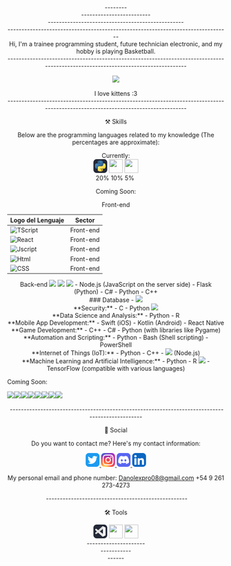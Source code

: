 <div align="center">
      --------
</div>
<div align="center">
      -------------------------
</div>

<div align="center">
      ‎-------------------------------------------------
</div>

<div align="center">
      --------------------------------------------------------------------------------
</div>

<div align="center">
  Hi, I'm a trainee programming student, future technician electronic, and my hobby is playing Basketball.
</div>

<div align="center">
      ---------------------------------------------------------------------------------------------------------------------------------

</div>

<div align="center">
      
![](https://i.pinimg.com/originals/1e/a6/66/1ea66601f1ee09b578c40feee6ecd953.gif)
     
</div>

<div align="center">
I love kittens :3
</div>

<div align="center">
      ---------------------------------------------------------------------------------------------------------------------------------
   
  ⚒️ Skills
  
  Below are the programming languages related to my knowledge (The percentages are approximate):

<div align="center">
Currently:
</div>
   
  <img src="https://github.com/tandpfun/skill-icons/raw/main/icons/Python-Dark.svg" width="32" height="32">
  <img src="https://cdn.jsdelivr.net/gh/devicons/devicon/icons/csharp/csharp-original.svg" width="32" height="32">
  <img src="https://cdn.jsdelivr.net/gh/devicons/devicon/icons/cplusplus/cplusplus-original.svg" width="32" height="32">

</div>

<div align="center">
  20%  10%   5%
      ‎
</div>


<div align="center">
      
Coming Soon:

Front-end

| Logo del Lenguaje | Sector |
|--------------------|--------|
| ![TScript](https://icongr.am/devicon/typescript-original.svg?size=32&color=currentColor) | Front-end |
| ![React](https://icongr.am/devicon/react-original-wordmark.svg?size=32&color=currentColor) | Front-end |
| ![Jscript](https://icongr.am/devicon/javascript-original.svg?size=32&color=currentColor) | Front-end |
| ![Html](https://icongr.am/devicon/html5-original-wordmark.svg?size=32&color=currentColor) | Front-end |
| ![CSS](https://icongr.am/devicon/css3-original-wordmark.svg?size=32&color=currentColor) | Front-end |




</div>

<div align="center">
Back-end

<img src="https://cdn.jsdelivr.net/gh/devicons/devicon/icons/java/java-original.svg" widht="32" height="32">
<img src="https://cdn.jsdelivr.net/gh/devicons/devicon/icons/php/php-original.svg" widht="32" height="32">
<img src="https://cdn.jsdelivr.net/gh/devicons/devicon/icons/ruby/ruby-original.svg" widht="32" height="32">
- Node.js (JavaScript on the server side)
- Flask (Python)
- C#
- Python
- C++
</div>

<div align="center">
### Database
- <img src="https://cdn.jsdelivr.net/gh/devicons/devicon/icons/mysql/mysql-original-wordmark.svg" widht="32" height="32">
</div>

<div align="center">
**Security:**
- C
- Python
<img src="https://cdn.jsdelivr.net/gh/devicons/devicon/icons/php/php-original.svg" widht="32" height="32">
</div>

<div align="center">
**Data Science and Analysis:**
- Python
- R
</div>

<div align="center">
**Mobile App Development:**
- Swift (iOS)
- Kotlin (Android)
- React Native
</div>

<div align="center">
**Game Development:**
- C++
- C#
- Python (with libraries like Pygame)
</div>

<div align="center">
**Automation and Scripting:**
- Python
- Bash (Shell scripting)
- PowerShell
</div>

<div align="center">
**Internet of Things (IoT):**
- Python
- C++
- <img src="https://cdn.jsdelivr.net/gh/devicons/devicon/icons/javascript/javascript-original.svg" widht="32" height="32">  (Node.js)
</div>

<div align="center">
**Machine Learning and Artificial Intelligence:**
- Python
- R
<img src="https://cdn.jsdelivr.net/gh/devicons/devicon/icons/java/java-original.svg" widht="32" height="32">
- TensorFlow (compatible with various languages)
</div>

Coming Soon:

<img src="https://cdn.jsdelivr.net/gh/devicons/devicon/icons/php/php-original.svg" widht="32" height="32"><img src="https://cdn.jsdelivr.net/gh/devicons/devicon/icons/ruby/ruby-original.svg" widht="32" height="32"><img src="https://cdn.jsdelivr.net/gh/devicons/devicon/icons/typescript/typescript-original.svg" widht="32" height="32"><img src="https://cdn.jsdelivr.net/gh/devicons/devicon/icons/nodejs/nodejs-original.svg" widht="32" height="32"><img src="https://cdn.jsdelivr.net/gh/devicons/devicon/icons/flask/flask-original.svg" widht="32" height="32"><img src="https://cdn.jsdelivr.net/gh/devicons/devicon/icons/css3/css3-original.svg" widht="32" height="32"><img src="https://cdn.jsdelivr.net/gh/devicons/devicon/icons/c/c-original.svg" widht="32" height="32"><img src="https://cdn.jsdelivr.net/gh/devicons/devicon/icons/arduino/arduino-original.svg" widht="32" height="32">

</div>

<div align="center">
   ‎ 
   ------------------------------------------------------------------------------------------------
   
  📲 Social
   
  Do you want to contact me? Here's my contact information:
  
  
  <a href="https://twitter.com/0_o__sami__o_0">
    <img src="https://github.com/tandpfun/skill-icons/raw/main/icons/Twitter.svg" width="32" height="32">
  </a>

  <a href="https://instagram.com/0_o__sami__o_0?igshid=MzNlNGNkZWQ4Mg==">
    <img src="https://github.com/tandpfun/skill-icons/raw/main/icons/Instagram.svg" width="32" height="32">
  </a>

  <a href="https://discord.gg/YBa4PP7M">
    <img src="https://github.com/tandpfun/skill-icons/raw/main/icons/Discord.svg" width="32" height="32">
  </a>

  <a href="https://www.linkedin.com/in/aldo-samuel-vladimir-q-03a48327a">
    <img src="https://github.com/tandpfun/skill-icons/raw/main/icons/LinkedIn.svg" width="32" height="32">
  </a>

My personal email and phone number:
Danolexpro08@gmail.com +54 9 261 273-4273

</div>

<div align="center">
   ‎ 
   ---------------------------------------------------
   
  🛠 Tools
     
<img src="https://github.com/tandpfun/skill-icons/raw/main/icons/VSCode-Dark.svg" width="32" height="32">
  <img src="https://cdn.jsdelivr.net/gh/devicons/devicon/icons/godot/godot-original.svg" width="32" height="32">
  <img src="https://cdn.jsdelivr.net/gh/devicons/devicon/icons/pycharm/pycharm-original.svg" width="32" height="32">
</div>

<div align="center">
      ---------------------
</div>

<div align="center">
      -----------
</div>

<div align="center">
      ------
</div>
